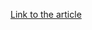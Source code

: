 [Link to the article](https://www.mcafee.com/blogs/other-blogs/mcafee-labs/ens-10-7-rolls-back-the-curtain-on-ransomware/)
